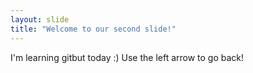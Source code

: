 ```yaml
---
layout: slide
title: "Welcome to our second slide!"
---
```

I'm learning gitbut today :) 
Use the left arrow to go back!
